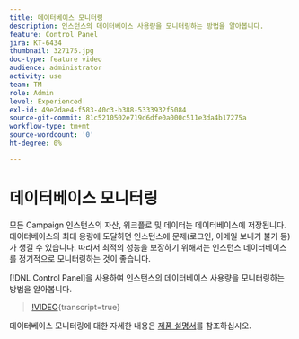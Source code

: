 ```yaml
---
title: 데이터베이스 모니터링
description: 인스턴스의 데이터베이스 사용량을 모니터링하는 방법을 알아봅니다.
feature: Control Panel
jira: KT-6434
thumbnail: 327175.jpg
doc-type: feature video
audience: administrator
activity: use
team: TM
role: Admin
level: Experienced
exl-id: 49e2dae4-f583-40c3-b388-5333932f5084
source-git-commit: 81c5210502e719d6dfe0a000c511e3da4b17275a
workflow-type: tm+mt
source-wordcount: '0'
ht-degree: 0%

---
```


# 데이터베이스 모니터링

모든 Campaign 인스턴스의 자산, 워크플로 및 데이터는 데이터베이스에 저장됩니다. 데이터베이스의 최대 용량에 도달하면 인스턴스에 문제(로그인, 이메일 보내기 불가 등)가 생길 수 있습니다. 따라서 최적의 성능을 보장하기 위해서는 인스턴스 데이터베이스를 정기적으로 모니터링하는 것이 좋습니다.

[!DNL Control Panel]을 사용하여 인스턴스의 데이터베이스 사용량을 모니터링하는 방법을 알아봅니다.

>[!VIDEO](https://video.tv.adobe.com/v/327175?learn=on){transcript=true}

데이터베이스 모니터링에 대한 자세한 내용은 [제품 설명서](https://experienceleague.adobe.com/docs/control-panel/using/performance-monitoring/database-monitoring/database-monitoring.html?lang=ko)를 참조하십시오.
